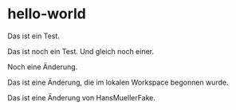# hello-world

Das ist ein Test.

Das ist noch ein Test. Und gleich noch einer.

Noch eine Änderung.

Das ist eine Änderung, die im lokalen Workspace begonnen wurde.

Das ist eine Änderung von HansMuellerFake.